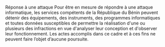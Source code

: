 Réponse à une attaque
Pour être en mesure de répondre à une attaque informatique, les services compétents de la République du Bénin peuvent détenir des équipements, des instruments, des programmes informatiques et toutes données susceptibles de permettre la réalisation d'une ou plusieurs des infractions en vue d'analyser leur conception et d'observer leur fonctionnement.
Les actes accomplis dans ce cadre et à ces fins ne peuvent faire l’objet d’aucune poursuite.
